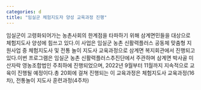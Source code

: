 ```yaml
---
categories: d
title: "임실군 체험지도자 양성 교육과정 진행"
---
```

임실군이 고령화되어가는 농촌사회의 한계점을 타파하기 위해 삼계면민들을 대상으로 체험지도사 양성에 힘쓰고 있다.이 사업은 임실군 농촌 신활력플러스 공동체 맞춤형 지원사업 중 체험지도사 및 전통 놀이 지도사 교육과정으로 삼계면 복지회관에서 진행되고 있다.이번 프로그램은 임실군 농촌 신활력플러스추진단에서 주관하며 삼계면 박사골 미산자락 영농조합법인 주최하에 진행되었으며, 2022년 9월부터 11월까지 지속적으로 교육이 진행될 예정이다.총 20회에 걸쳐 진행되는 이 교육과정은 체험지도사 교육과정(16차), 전통놀이 지도사 훈련과정(4주차)